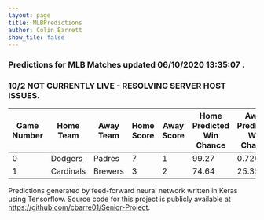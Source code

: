 ```yaml
---
layout: page
title: MLBPredictions
author: Colin Barrett
show_tile: false
---
```



<h3> Predictions for MLB Matches updated 06/10/2020 13:35:07 .</h3>

<h3> 10/2 NOT CURRENTLY LIVE - RESOLVING SERVER HOST ISSUES.</h3>

<div class="table-wrapper">
	<table>
		<thead>
			<tr>
				<th>Game Number</th>
				<th>Home Team</th>
				<th>Away Team</th>
				<th>Home Score</th>
				<th>Away Score</th>
				<th>Home Predicted Win Chance</th>
				<th>Away Predicted Win Chance</th>
			</tr>
		</thead>
		<tbody>
			<tr>
				<td>0</td>
				<td>Dodgers</td>
				<td>Padres</td>
				<td>7</td>
				<td>1</td>
				<td>99.27</td>
				<td>0.720</td>
			</tr>
			<tr>
				<td>1</td>
				<td>Cardinals</td>
				<td>Brewers</td>
				<td>3</td>
				<td>2</td>
				<td>74.64</td>
				<td>25.35</td>
			</tr>
		</tbody>
	</table>
</div>


Predictions generated by feed-forward neural network written in Keras using Tensorflow. Source code for this project is publicly available at https://github.com/cbarre01/Senior-Project.